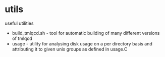 utils
=====

useful utilities


 * build_tmlqcd.sh - tool for automatic building of many different versions of tmlqcd
 * usage - utility for analysing disk usage on a per directory basis and attributing
           it to given unix groups as defined in usage.C

